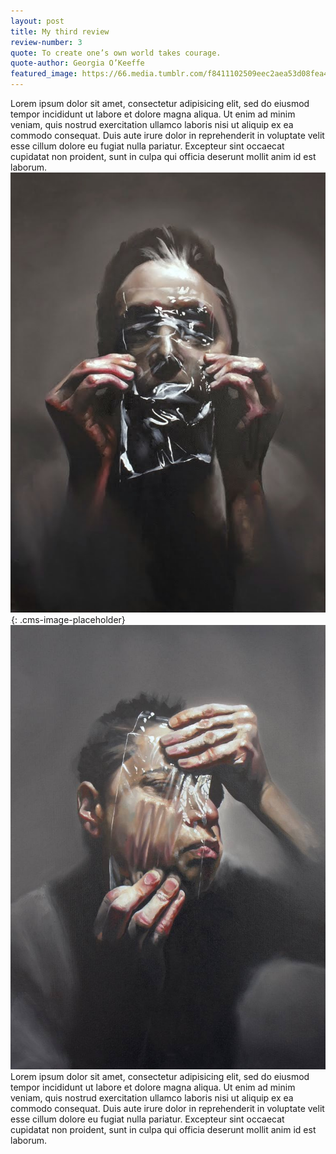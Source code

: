 ```yaml
---
layout: post
title: My third review
review-number: 3
quote: To create one’s own world takes courage.  
quote-author: Georgia O’Keeffe
featured_image: https://66.media.tumblr.com/f8411102509eec2aea53d08fea48d8e0/tumblr_n6su9zWMBV1qlq9poo4_500.jpg
---
```


Lorem ipsum dolor sit amet, consectetur adipisicing elit, sed do eiusmod tempor incididunt ut labore et dolore magna aliqua. Ut enim ad minim veniam, quis nostrud exercitation ullamco laboris nisi ut aliquip ex ea commodo consequat. Duis aute irure dolor in reprehenderit in voluptate velit esse cillum dolore eu fugiat nulla pariatur. Excepteur sint occaecat cupidatat non proident, sunt in culpa qui officia deserunt mollit anim id est laborum.![](/uploads/radubelcin1.jpg)<br>![](data:image/png;base64,iVBORw0KGgoAAAANSUhEUgAAAAEAAAABCAYAAAAfFcSJAAAADUlEQVQYV2NYtWrVfwAG/gL+NbCogwAAAABJRU5ErkJggg==){: .cms-image-placeholder}![](/uploads/radubelcin2.jpg)Lorem ipsum dolor sit amet, consectetur adipisicing elit, sed do eiusmod tempor incididunt ut labore et dolore magna aliqua. Ut enim ad minim veniam, quis nostrud exercitation ullamco laboris nisi ut aliquip ex ea commodo consequat. Duis aute irure dolor in reprehenderit in voluptate velit esse cillum dolore eu fugiat nulla pariatur. Excepteur sint occaecat cupidatat non proident, sunt in culpa qui officia deserunt mollit anim id est laborum.